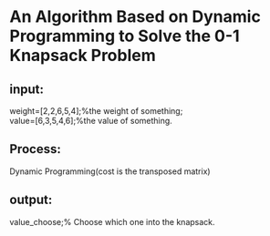 # An Algorithm Based on Dynamic Programming to Solve the 0-1 Knapsack Problem
## input:
weight=[2,2,6,5,4];%the weight of something;<br>
value=[6,3,5,4,6];%the value of something.<br>

## Process:
Dynamic Programming(cost is the transposed matrix)

## output:
value_choose;% Choose which one into the knapsack.
